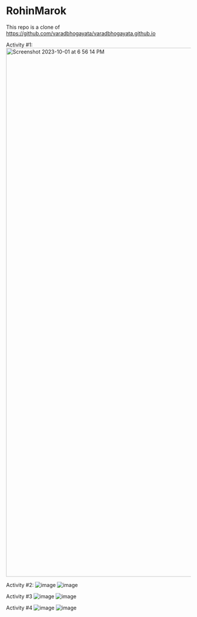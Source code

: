 # RohinMarok 
This repo is a clone of https://github.com/varadbhogayata/varadbhogayata.github.io

Activity #1:
<img width="1440" alt="Screenshot 2023-10-01 at 6 56 14 PM" src="https://github.com/RohinMarok/RohinMarok.github.io/assets/106834380/2ed482d3-a7dd-430f-bbe3-d227db1353cc">

Activity #2:
![image](https://github.com/RohinMarok/RohinMarok.github.io/assets/106834380/c465ceae-85ba-44a0-858a-43609675b15d)
![image](https://github.com/RohinMarok/RohinMarok.github.io/assets/106834380/da68760a-f472-4a87-8999-ddf216b35dba)

Activity #3
![image](https://github.com/RohinMarok/RohinMarok.github.io/assets/106834380/7dcf078f-4a1b-47dd-bd8b-184d89988113)
![image](https://github.com/RohinMarok/RohinMarok.github.io/assets/106834380/7f06e525-c7e1-46dc-a086-08d56e2c2e5f)

Activity #4
![image](https://github.com/RohinMarok/RohinMarok.github.io/assets/106834380/cf8c1b68-8e4f-41d3-ab58-ff6739c2f402)
![image](https://github.com/RohinMarok/RohinMarok.github.io/assets/106834380/f8163ee6-3d30-4ae7-be70-d92d231a6b12)

